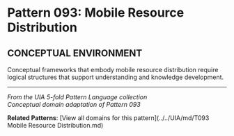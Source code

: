 # Pattern 093: Mobile Resource Distribution

## CONCEPTUAL ENVIRONMENT

Conceptual frameworks that embody mobile resource distribution require logical structures that support understanding and knowledge development.

---

*From the UIA 5-fold Pattern Language collection*  
*Conceptual domain adaptation of Pattern 093*

**Related Patterns**: [View all domains for this pattern](../../UIA/md/T093 Mobile Resource Distribution.md)